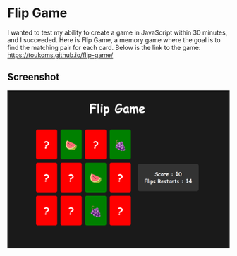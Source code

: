 # Flip Game

I wanted to test my ability to create a game in JavaScript within 30 minutes, and I succeeded. Here is Flip Game, a memory game where the goal is to find the matching pair for each card. Below is the link to the game: https://toukoms.github.io/flip-game/

## Screenshot

![Flip Game Screenshot](./screenshot.png)
